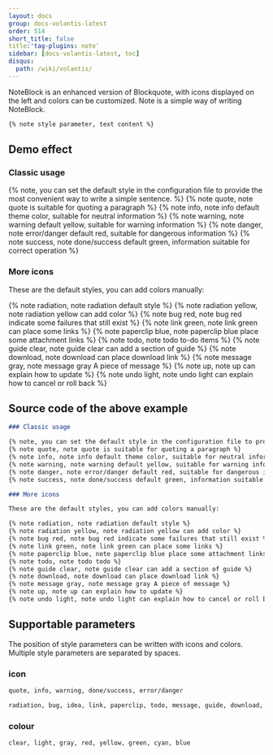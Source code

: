 ```yaml
---
layout: docs
group: docs-volantis-latest
order: 514
short_title: false
title:'tag-plugins: note'
sidebar: [docs-volantis-latest, toc]
disqus:
  path: /wiki/volantis/
---
```


NoteBlock is an enhanced version of Blockquote, with icons displayed on the left and colors can be customized. Note is a simple way of writing NoteBlock.

```md was last updated in version <u>2.3</u>
{% note style parameter, text content %}
```

## Demo effect

### Classic usage

{% note, you can set the default style in the configuration file to provide the most convenient way to write a simple sentence. %}
{% note quote, note quote is suitable for quoting a paragraph %}
{% note info, note info default theme color, suitable for neutral information %}
{% note warning, note warning default yellow, suitable for warning information %}
{% note danger, note error/danger default red, suitable for dangerous information %}
{% note success, note done/success default green, information suitable for correct operation %}

### More icons

These are the default styles, you can add colors manually:

{% note radiation, note radiation default style %}
{% note radiation yellow, note radiation yellow can add color %}
{% note bug red, note bug red indicate some failures that still exist %}
{% note link green, note link green can place some links %}
{% note paperclip blue, note paperclip blue place some attachment links %}
{% note todo, note todo to-do items %}
{% note guide clear, note guide clear can add a section of guide %}
{% note download, note download can place download link %}
{% note message gray, note message gray A piece of message %}
{% note up, note up can explain how to update %}
{% note undo light, note undo light can explain how to cancel or roll back %}

## Source code of the above example

```md example:
### Classic usage

{% note, you can set the default style in the configuration file to provide the most convenient way to write a simple sentence. %}
{% note quote, note quote is suitable for quoting a paragraph %}
{% note info, note info default theme color, suitable for neutral information %}
{% note warning, note warning default yellow, suitable for warning information %}
{% note danger, note error/danger default red, suitable for dangerous information %}
{% note success, note done/success default green, information suitable for correct operation %}

### More icons

These are the default styles, you can add colors manually:

{% note radiation, note radiation default style %}
{% note radiation yellow, note radiation yellow can add color %}
{% note bug red, note bug red indicate some failures that still exist %}
{% note link green, note link green can place some links %}
{% note paperclip blue, note paperclip blue place some attachment links %}
{% note todo, note todo todo %}
{% note guide clear, note guide clear can add a section of guide %}
{% note download, note download can place download link %}
{% note message gray, note message gray A piece of message %}
{% note up, note up can explain how to update %}
{% note undo light, note undo light can explain how to cancel or roll back %}
```

## Supportable parameters

The position of style parameters can be written with icons and colors. Multiple style parameters are separated by spaces.

### icon

```md color
quote, info, warning, done/success, error/danger
```

```md gray, color can also be specified
radiation, bug, idea, link, paperclip, todo, message, guide, download, up, undo
```

### colour

```md specify color
clear, light, gray, red, yellow, green, cyan, blue
```